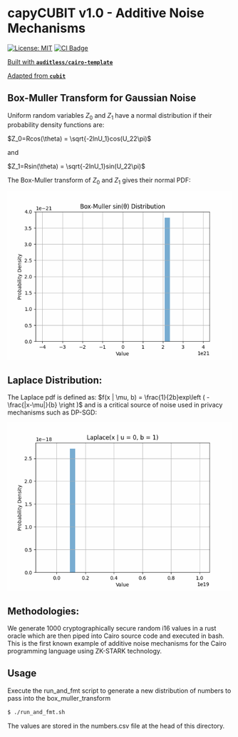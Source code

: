 # capyCUBIT v1.0 - Additive Noise Mechanisms

[![License: MIT](https://img.shields.io/badge/License-MIT-yellow.svg)](https://github.com/auditless/cairo-template/blob/main/LICENSE) <a href="https://github.com/drcapybara/capy-cubit/actions/workflows/test.yml"> <img src="https://github.com/drcapybara/capy-cubit/actions/workflows/test.yml/badge.svg?event=push" alt="CI Badge"/> </a>

[Built with **`auditless/cairo-template`**](https://github.com/auditless/cairo-template)

[Adapted from **`cubit`**](https://github.com/whatthedev-eth/cubit)

## Box-Muller Transform for Gaussian Noise

Uniform random variables $Z_0$ and $Z_1$ have a normal distribution if their probability density functions are:

$Z_0=Rcos(\theta) = \sqrt{-2lnU_1}cos(U_22\pi)$

and

$Z_1=Rsin(\theta) = \sqrt{-2lnU_1}sin(U_22\pi)$

The Box-Muller transform of $Z_0$ and $Z_1$ gives their normal PDF:

![normal curve](./img/dist.gif)

## Laplace Distribution: 

The Laplace pdf is defined as: $f(x | \mu, b) = \frac{1}{2b}exp\left ( -\frac{|x-\mu|}{b}  \right )$ and is a critical source of noise used in privacy mechanisms such as DP-SGD:

![laplace curve](./img/lap_dist.gif)

## Methodologies:

We generate 1000 cryptographically secure random i16 values in a rust oracle which are then piped into Cairo source code and executed in bash. This is the first known example of additive noise mechanisms for the Cairo programming language using ZK-STARK technology.


## Usage

Execute the run_and_fmt script to generate a new distribution of numbers to pass into the box_muller_transform
```bash
$ ./run_and_fmt.sh
```

The values are stored in the numbers.csv file at the head of this directory.
